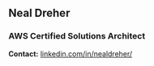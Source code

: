 ## Neal Dreher 
### AWS Certified Solutions Architect

**Contact:** [linkedin.com/in/nealdreher/](https://www.linkedin.com/in/nealdreher/)

